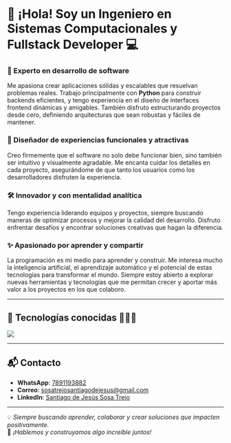 # 👋 ¡Hola! Soy un **Ingeniero en Sistemas Computacionales** y Fullstack Developer 💻  

### 🚀 Experto en desarrollo de software  
Me apasiona crear aplicaciones sólidas y escalables que resuelvan problemas reales. Trabajo principalmente con **Python** para construir backends eficientes, y tengo experiencia en el diseño de interfaces frontend dinámicas y amigables. También disfruto estructurando proyectos desde cero, definiendo arquitecturas que sean robustas y fáciles de mantener.

### 🎨 Diseñador de experiencias funcionales y atractivas  
Creo firmemente que el software no solo debe funcionar bien, sino también ser intuitivo y visualmente agradable. Me encanta cuidar los detalles en cada proyecto, asegurándome de que tanto los usuarios como los desarrolladores disfruten la experiencia.

### 🛠️ Innovador y con mentalidad analítica  
Tengo experiencia liderando equipos y proyectos, siempre buscando maneras de optimizar procesos y mejorar la calidad del desarrollo. Disfruto enfrentar desafíos y encontrar soluciones creativas que hagan la diferencia.

### ✨ Apasionado por aprender y compartir  
La programación es mi medio para aprender y construir. Me interesa mucho la inteligencia artificial, el aprendizaje automático y el potencial de estas tecnologías para transformar el mundo. Siempre estoy abierto a explorar nuevas herramientas y tecnologías que me permitan crecer y aportar más valor a los proyectos en los que colaboro.

---

## 🚀 Tecnologías conocidas 👨🏻‍💻  
<p align="left">
  <a href="https://skillicons.dev">
    <img src="https://skillicons.dev/icons?i=python,arduino,java,androidstudio,mysql,sqlite,github,js,vscode,linux,figma,html,css,git,cpp,tkinter" />
  </a>
</p>

---

## 📬 Contacto  

- **WhatsApp**: [7891193882](https://wa.me/7891193882)
- **Correo**: [sosatrejosantiagodejesus@gmail.com](mailto:sosatrejosantiagodejesus@gmail.com)
- **LinkedIn**: [Santiago de Jesús Sosa Trejo](https://www.linkedin.com/in/santiago-de-jesus-sosa-trejo-9249312b7?utm_source=share&utm_campaign=share_via&utm_content=profile&utm_medium=android_app)

---

💡 *Siempre buscando aprender, colaborar y crear soluciones que impacten positivamente.*  
🌟 *¡Hablemos y construyamos algo increíble juntos!*
